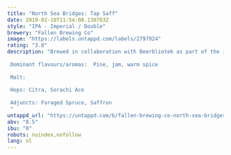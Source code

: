```yaml
---
title: "North Sea Bridges: Tap Saff"
date: 2019-02-10T11:54:08.130783Z
style: "IPA - Imperial / Double"
brewery: "Fallen Brewing Co"
image: "https://labels.untappd.com/labels/2797924"
rating: "3.8"
description: "Brewed in collaboration with Beerbliotek as part of the inaugural North Sea Bridges collaboration series. A big-hitting DIPA featuring Citra and Sorachi Ace hops, fresh spruce tips harvested from the brewery garden and saffron pulp added after fermentation. Resinous, juicy, jammy and aromatic. This packs a punch.  Dominant flavours/aromas:  Pine, jam, warm spice  Malt:  Hops: Citra, Sorachi Ace  Adjuncts: Foraged Spruce, Saffron "
untappd_url: "https://untappd.com/b/fallen-brewing-co-north-sea-bridges-tap-saff/2797924"
abv: "8.5"
ibu: "0"
robots: noindex,nofollow
lang: nl
---
```

